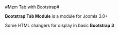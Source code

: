 #Mzm Tab with Bootstrap#

**Bootstrap Tab Module** is a module for Joomla 3.0+ 

Some HTML changers for display in basic **Bootstrap 3**